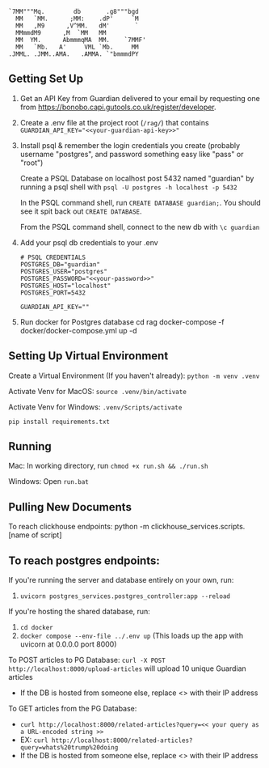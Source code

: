 ```
`7MM"""Mq.        db       .g8"""bgd  
  MM   `MM.      ;MM:    .dP'     `M  
  MM   ,M9      ,V^MM.   dM'       `  
  MMmmdM9      ,M  `MM   MM           
  MM  YM.      AbmmmqMA  MM.    `7MMF'
  MM   `Mb.   A'     VML `Mb.     MM  
.JMML. .JMM..AMA.   .AMMA. `"bmmmdPY  
```

Getting Set Up
---
1. Get an API Key from Guardian delivered to your email by requesting one from https://bonobo.capi.gutools.co.uk/register/developer.

2. Create a .env file at the project root (`/rag/`) that contains `GUARDIAN_API_KEY="<<your-guardian-api-key>>"`

3. Install psql & remember the login credentials you create (probably username "postgres", and password something easy like "pass" or "root") 

    Create a PSQL Database on localhost post 5432 named "guardian" by running a psql shell with `psql -U postgres -h localhost -p 5432` 

    In the PSQL command shell, run `CREATE DATABASE guardian;`. You should see it spit back out `CREATE DATABASE`. 

    From the PSQL command shell, connect to the new db with `\c guardian`

4. Add your psql db credentials to your .env
      ```
      # PSQL CREDENTIALS
      POSTGRES_DB="guardian"
      POSTGRES_USER="postgres"
      POSTGRES_PASSWORD="<<your-password>>"
      POSTGRES_HOST="localhost"
      POSTGRES_PORT=5432
      
      GUARDIAN_API_KEY=""
      ```
5. Run docker for Postgres database
    cd rag 
    docker-compose -f docker/docker-compose.yml up -d


Setting Up Virtual Environment
--
Create a Virtual Environment (If you haven't already): `python -m venv .venv`

Activate Venv for MacOS: `source .venv/bin/activate`

Activate Venv for Windows: `.venv/Scripts/activate`

`pip install requirements.txt`

Running
--
Mac: In working directory, run `chmod +x run.sh && ./run.sh`

Windows: Open `run.bat`

Pulling New Documents
--

To reach clickhouse endpoints:
python -m clickhouse_services.scripts.[name of script]


To reach postgres endpoints:
--

If you're running the server and database entirely on your own, run:
1. `uvicorn postgres_services.postgres_controller:app --reload`

If you're hosting the shared database, run:
1. `cd docker`
2. `docker compose --env-file ../.env up` (This loads up the app with uvicorn at 0.0.0.0 port 8000)

To POST articles to PG Database:
`curl -X POST http://localhost:8000/upload-articles` will upload 10 unique Guardian articles 
- If the DB is hosted from someone else, replace <<localhost>> with their IP address

To GET articles from the PG Database:
- `curl http://localhost:8000/related-articles?query=<< your query as a URL-encoded string >>`
- EX: `curl http://localhost:8000/related-articles?query=whats%20trump%20doing`
- If the DB is hosted from someone else, replace <<localhost>> with their IP address
